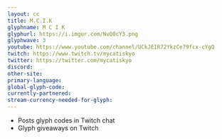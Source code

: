 ```yaml
---
layout: cc
title: M.C.I.K
glyphname: M C I K
glyphurl: https://i.imgur.com/NvQ0cY3.png
glyphwave: 3
youtube: https://www.youtube.com/channel/UCkJEIR72YkzCe79fcx-cYgQ
twitch: https://www.twitch.tv/mycatiskyo
twitter: https://twitter.com/mycatiskyo
discord: 
other-site: 
primary-language: 
global-glyph-code: 
currently-partnered: 
stream-currency-needed-for-glyph: 
---
```

* Posts glyph codes in Twitch chat
* Glyph giveaways on Twitch
